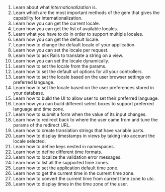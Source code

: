 1. Learn about what *internationalization* is.
1. Learn which are the most important methods of the gem that gives the capability for internationalization.
1. Learn how you can get the current locale.
1. Learn how you can get the list of available locales.
1. Learn what you have to do in order to support multiple locales.
1. Learn how you can get the default locale.
1. Learn how to change the default locale of your application.
1. Learn how you can set the locale per request.
1. Learn how to ask Rails to translate a string on a view.
1. Learn how you can set the locale dynamically.
1. Learn how to set the locale from the params.
1. Learn how to set the default url options for all your controllers.
1. Learn how to set the locale based on the user browser settings on preferred language.
1. Learn how to set the locale based on the user preferences stored in your database.
1. Learn how to build the UI to allow user to set their preferred language.
1. Learn how you can build different select boxes to support preferred language and time zone. 
1. Learn how to submit a form when the value of its input changes.
1. Learn how to redirect back to where the user came from and tune the params of the redirect URL.
1. Learn how to create translation strings that have variable parts.
1. Learn how to display timestamps in views by taking into account the locale selected.
1. Learn how to define keys nested in namespaces.
1. Learn how to define different time formats.
1. Learn how to localize the validation error messages.
1. Learn how to list all the supported time zones.
1. Learn how to set the application default time zone.
1. Learn how to get the current time in the current time zone.
1. Learn how to convert the current time from current time zone to utc.
1. Learn how to display times in the time zone of the user.
